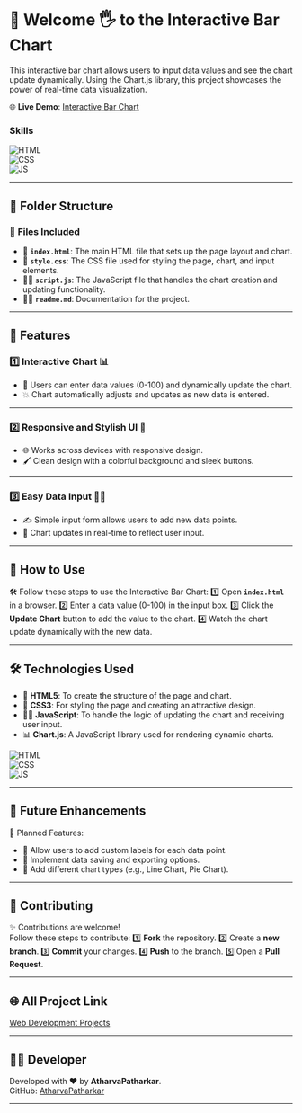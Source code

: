 # 🧮 Welcome 🖐 to the Interactive Bar Chart

This interactive bar chart allows users to input data values and see the chart update dynamically. Using the Chart.js library, this project showcases the power of real-time data visualization.

🌐 **Live Demo**: [Interactive Bar Chart](https://atharvapatharkar.github.io/web-development-projects/Interactive%20Bar%20Chart/index.html) 

### Skills
![HTML](https://img.shields.io/badge/html5%20-%23E34F26.svg?&style=for-the-badge&logo=html5&logoColor=white)  
![CSS](https://img.shields.io/badge/css3%20-%231572B6.svg?&style=for-the-badge&logo=css3&logoColor=white)  
![JS](https://img.shields.io/badge/javascript%20-%23323330.svg?&style=for-the-badge&logo=javascript&logoColor=%23F7DF1E)

---

## 📂 Folder Structure

### 🔸 **Files Included**
- 📄 **`index.html`**: The main HTML file that sets up the page layout and chart.
- 🎨 **`style.css`**: The CSS file used for styling the page, chart, and input elements.
- 🧑‍💻 **`script.js`**: The JavaScript file that handles the chart creation and updating functionality.
- 🧑‍💻 **`readme.md`**: Documentation for the project.

---

## 🌟 Features

### 1️⃣ **Interactive Chart** 📊  
   - 📝 Users can enter data values (0-100) and dynamically update the chart.
   - 💥 Chart automatically adjusts and updates as new data is entered.

---

### 2️⃣ **Responsive and Stylish UI** 🎨  
   - 🌐 Works across devices with responsive design.
   - 🖌️ Clean design with a colorful background and sleek buttons.

---

### 3️⃣ **Easy Data Input** 🧑‍💻  
   - ✍️ Simple input form allows users to add new data points.
   - 🔄 Chart updates in real-time to reflect user input.

---

## 🚀 How to Use

🛠️ Follow these steps to use the Interactive Bar Chart:
1️⃣ Open **`index.html`** in a browser.
2️⃣ Enter a data value (0-100) in the input box.
3️⃣ Click the **Update Chart** button to add the value to the chart.
4️⃣ Watch the chart update dynamically with the new data.

---

## 🛠️ Technologies Used

- 📄 **HTML5**: To create the structure of the page and chart.
- 🎨 **CSS3**: For styling the page and creating an attractive design.
- 🧑‍💻 **JavaScript**: To handle the logic of updating the chart and receiving user input.
- 📊 **Chart.js**: A JavaScript library used for rendering dynamic charts.

![HTML](https://img.shields.io/badge/html5%20-%23E34F26.svg?&style=for-the-badge&logo=html5&logoColor=white)  
![CSS](https://img.shields.io/badge/css3%20-%231572B6.svg?&style=for-the-badge&logo=css3&logoColor=white)  
![JS](https://img.shields.io/badge/javascript%20-%23323330.svg?&style=for-the-badge&logo=javascript&logoColor=%23F7DF1E)

---

## 🔮 Future Enhancements

📌 Planned Features:
- 🧮 Allow users to add custom labels for each data point.
- 📅 Implement data saving and exporting options.
- 🌙 Add different chart types (e.g., Line Chart, Pie Chart).

---


## 🤝 Contributing

✨ Contributions are welcome!  
Follow these steps to contribute:
1️⃣ **Fork** the repository.
2️⃣ Create a **new branch**.
3️⃣ **Commit** your changes.
4️⃣ **Push** to the branch.
5️⃣ Open a **Pull Request**.

---

## 🌐 All Project Link

[Web Development Projects](https://atharvapatharkar.github.io/web-development-projects/)

---

## 🧑‍💻 Developer

Developed with ❤️ by **AtharvaPatharkar**.  
GitHub: [AtharvaPatharkar](https://github.com/AtharvaPatharkar)

---